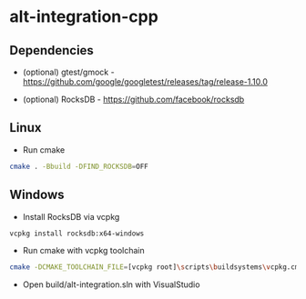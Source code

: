 # alt-integration-cpp

## Dependencies

- (optional) gtest/gmock - https://github.com/google/googletest/releases/tag/release-1.10.0

- (optional) RocksDB - https://github.com/facebook/rocksdb

## Linux

- Run cmake
```bash
cmake . -Bbuild -DFIND_ROCKSDB=OFF
```

## Windows

- Install RocksDB via vcpkg
```bash
vcpkg install rocksdb:x64-windows
```

- Run cmake with vcpkg toolchain
```bash
cmake -DCMAKE_TOOLCHAIN_FILE=[vcpkg root]\scripts\buildsystems\vcpkg.cmake -A x64 -S . -B build
```

- Open build/alt-integration.sln with VisualStudio